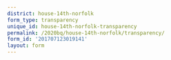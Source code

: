 ```yaml
---
district: house-14th-norfolk
form_type: transparency
unique_id: house-14th-norfolk-transparency
permalink: /2020bq/house-14th-norfolk/transparency/
form_id: '201707123019141'
layout: form
---
```

